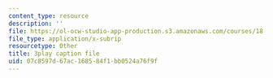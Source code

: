 ```yaml
---
content_type: resource
description: ''
file: https://ol-ocw-studio-app-production.s3.amazonaws.com/courses/18-650-statistics-for-applications-fall-2016/07c8597d67ac168584f1bb0524a76f9f_phbw9r1iUDI.srt
file_type: application/x-subrip
resourcetype: Other
title: 3play caption file
uid: 07c8597d-67ac-1685-84f1-bb0524a76f9f
---
```

